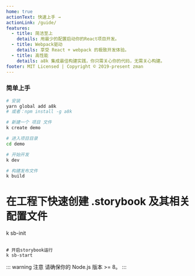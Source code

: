 ```yaml
---
home: true
actionText: 快速上手 →
actionLink: /guide/
features:
  - title: 简洁至上
    details: 用最少的配置启动你的React项目开发。
  - title: Webpack驱动
    details: 享受 React + webpack 的极致开发体验。
  - title: 高性能
    details: a8k 集成最佳构建实践，你只需关心你的代码，无需关心构建。
footer: MIT Licensed | Copyright © 2019-present zman
---
```


### 简单上手

```bash
# 安装
yarn global add a8k
# 或者：npm install -g a8k

# 新建一个 项目 文件
k create demo

# 进入项目目录
cd demo

# 开始开发
k dev

# 构建发布文件
k build
```

# 在工程下快速创建 .storybook 及其相关配置文件
k sb-init
```

# 开启storybook运行
k sb-start
```

::: warning 注意
请确保你的 Node.js 版本 >= 8。
:::
